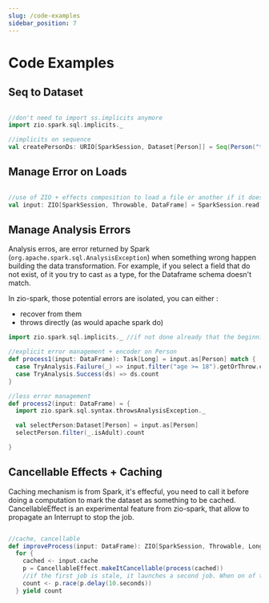 ```yaml
---
slug: /code-examples
sidebar_position: 7
---
```


# Code Examples


## Seq to Dataset

```scala

//don't need to import ss.implicits anymore
import zio.spark.sql.implicits._

//implicits on sequence
val createPersonDs: URIO[SparkSession, Dataset[Person]] = Seq(Person("toto", 13)).toDS

```

## Manage Error on Loads


```scala

//use of ZIO + effects composition to load a file or another if it doesn't work
val input: ZIO[SparkSession, Throwable, DataFrame] = SparkSession.read.csv("path1") orElse SparkSession.read.csv("path2")

```

## Manage Analysis Errors

Analysis erros, are error returned by Spark (`org.apache.spark.sql.AnalysisException`) when something wrong happen building
the data transformation. For example, if you select a field that do not exist, of it you try to cast `as` a type, for
the Dataframe schema doesn't match.


In zio-spark, those potential errors are isolated, you can either : 
* recover from them
* throws directly (as would apache spark do)

```scala
import zio.spark.sql.implicits._ //if not done already that the beginning of the file

//explicit error management + encoder on Person
def process1(input: DataFrame): Task[Long] = input.as[Person] match {
  case TryAnalysis.Failure(_) => input.filter("age >= 18").getOrThrow.count
  case TryAnalysis.Success(ds) => ds.count
}

//less error management
def process2(input: DataFrame) = {
  import zio.spark.sql.syntax.throwsAnalysisException._

  val selectPerson:Dataset[Person] = input.as[Person]
  selectPerson.filter(_.isAdult).count

}
```

## Cancellable Effects + Caching

Caching mechanism is from Spark, it's effecful, you need to call it before doing a computation to mark the dataset as something
to be cached. CancellableEffect is an experimental feature from zio-spark, that allow to propagate an Interrupt to stop the job. 

```scala

//cache, cancellable
def improveProcess(input: DataFrame): ZIO[SparkSession, Throwable, Long] =
  for {
    cached <- input.cache
    p = CancellableEffect.makeItCancellable(process(cached))
    //if the first job is stale, it launches a second job. When on of the jobs finish, it stops the remaining job
    count <- p.race(p.delay(10.seconds))
  } yield count
```


```